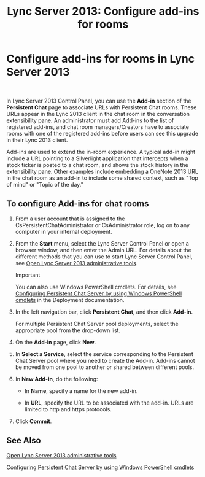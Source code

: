 ﻿---
title: 'Lync Server 2013: Configure add-ins for rooms'
TOCTitle: Configure add-ins for rooms
ms:assetid: 4eeaf19e-8369-4f6f-af65-a283cf7daa1c
ms:mtpsurl: https://technet.microsoft.com/en-us/library/JJ204878(v=OCS.15)
ms:contentKeyID: 48184090
ms.date: 07/23/2014
mtps_version: v=OCS.15
---

# Configure add-ins for rooms in Lync Server 2013

 


In Lync Server 2013 Control Panel, you can use the **Add-in** section of the **Persistent Chat** page to associate URLs with Persistent Chat rooms. These URLs appear in the Lync 2013 client in the chat room in the conversation extensibility pane. An administrator must add Add-ins to the list of registered add-ins, and chat room managers/Creators have to associate rooms with one of the registered add-ins before users can see this upgrade in their Lync 2013 client.

Add-ins are used to extend the in-room experience. A typical add-in might include a URL pointing to a Silverlight application that intercepts when a stock ticker is posted to a chat room, and shows the stock history in the extensibility pane. Other examples include embedding a OneNote 2013 URL in the chat room as an add-in to include some shared context, such as "Top of mind" or "Topic of the day."

## To configure Add-ins for chat rooms

1.  From a user account that is assigned to the CsPersistentChatAdministrator or CsAdministrator role, log on to any computer in your internal deployment.

2.  From the **Start** menu, select the Lync Server Control Panel or open a browser window, and then enter the Admin URL. For details about the different methods that you can use to start Lync Server Control Panel, see [Open Lync Server 2013 administrative tools](lync-server-2013-open-lync-server-administrative-tools.md).
    

    > [!IMPORTANT]
    > You can also use Windows PowerShell cmdlets. For details, see <A href="configuring-persistent-chat-server-by-using-windows-powershell-cmdlets.md">Configuring Persistent Chat Server by using Windows PowerShell cmdlets</A> in the Deployment documentation.



3.  In the left navigation bar, click **Persistent Chat**, and then click **Add-in**.
    
    For multiple Persistent Chat Server pool deployments, select the appropriate pool from the drop-down list.

4.  On the **Add-in** page, click **New**.

5.  In **Select a Service**, select the service corresponding to the Persistent Chat Server pool where you need to create the Add-in. Add-ins cannot be moved from one pool to another or shared between different pools.

6.  In **New Add-in**, do the following:
    
      - In **Name**, specify a name for the new add-in.
    
      - In **URL**, specify the URL to be associated with the add-in. URLs are limited to http and https protocols.

7.  Click **Commit**.

## See Also


[Open Lync Server 2013 administrative tools](lync-server-2013-open-lync-server-administrative-tools.md)  


[Configuring Persistent Chat Server by using Windows PowerShell cmdlets](configuring-persistent-chat-server-by-using-windows-powershell-cmdlets.md)

